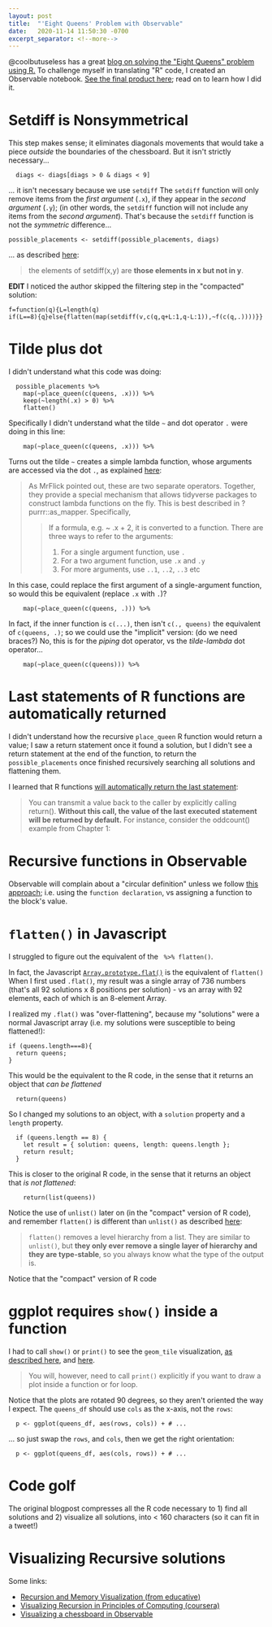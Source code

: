 ```yaml
---
layout: post
title:  "'Eight Queens' Problem with Observable"
date:   2020-11-14 11:50:30 -0700
excerpt_separator: <!--more-->
---
```


@coolbutuseless has a great [blog on solving the "Eight Queens" problem using R.](https://coolbutuseless.github.io/2020/11/02/8-queens-chess-problem/)
To challenge myself in translating "R" code, I created an Observable notebook. [See the final product here](https://observablehq.com/@theredpea/eight-queens); read on to learn how I did it.

<!--more-->


# Setdiff is Nonsymmetrical

This step makes sense; it eliminates diagonals movements that would take a piece *outside* the boundaries of the chessboard.
But it isn't strictly necessary...

```
  diags <- diags[diags > 0 & diags < 9]
```

... it isn't necessary because we use `setdiff`
The `setdiff` function will only remove items from the *first argument* (`.x`), if they appear in the *second argument* (`.y`); (in other words, the `setdiff` function will not include any items from the *second argument*). That's because the  `setdiff` function is not the *symmetric* difference...

```
possible_placements <- setdiff(possible_placements, diags)
```

... as described [here](https://www.rdocumentation.org/packages/prob/versions/1.0-1/topics/setdiff):
 > the elements of setdiff(x,y) are **those elements in x but not in y**.

**EDIT**
I noticed the author skipped the filtering step in the "compacted" solution:
```
f=function(q){L=length(q)
if(L==8){q}else{flatten(map(setdiff(v,c(q,q+L:1,q-L:1)),~f(c(q,.))))}}
```


# Tilde plus dot

I didn't understand what this code was doing:
```
  possible_placements %>% 
    map(~place_queen(c(queens, .x))) %>%
    keep(~length(.x) > 0) %>%
    flatten()
``` 

Specifically I didn't understand what the tilde `~` and dot operator `.` were doing in this line: 
```
    map(~place_queen(c(queens, .x))) %>%
```

Turns out the tilde `~` creates a simple lambda function, whose arguments are accessed via the dot `.`, as explained [here](https://stackoverflow.com/a/53160041/1175496):
 > As MrFlick pointed out, these are two separate operators. Together, they provide a special mechanism that allows tidyverse packages to construct lambda functions on the fly. This is best described in ?purrr::as_mapper. Specifically,
 >  > If a formula, e.g. ~ .x + 2, it is converted to a function. There are three ways to refer to the arguments:
 >  > 1. For a single argument function, use `.`
 >  > 1. For a two argument function, use `.x` and `.y`
 >  > 1. For more arguments, use `..1`, `..2`, `..3` etc

In this case, could replace the first argument of a single-argument function, so would this be equivalent (replace `.x` with `.`)?
```
    map(~place_queen(c(queens, .))) %>%
```
In fact, if the inner function is `c(...)`, then isn't `c(., queens)` the equivalent of `c(queens, .)`; so we could use the "implicit" version: (do we need braces?) 
No, this is for the *piping* dot operator, vs the *tilde-lambda* dot operator...
```
    map(~place_queen(c(queens))) %>%
```


# Last statements of R functions are automatically returned

I didn't understand how the recursive `place_queen` R function would return a value; I saw a return statement once it found a solution, but I didn't see a return statement at the end of the function, to return the `possible_placements` once finished recursively searching all solutions and flattening them.

I learned that R functions [will automatically return the last statement](https://www.oreilly.com/library/view/the-art-of/9781593273842/ch07s04.html):
 > You can transmit a value back to the caller by explicitly calling return(). **Without this call, the value of the last executed statement will be returned by default.** For instance, consider the oddcount() example from Chapter 1:

# Recursive functions in Observable
Observable will complain about a "circular definition" unless we follow [this approach](https://talk.observablehq.com/t/recursive-function-as-block-value/734/2); i.e. using the `function declaration`, vs assigning a function to the block's value.

# `flatten()` in Javascript
I struggled to figure out the equivalent of the ` %>% flatten()`.

In fact, the Javascript [`Array.prototype.flat()`](https://developer.mozilla.org/en-US/docs/Web/JavaScript/Reference/Global_Objects/Array/flat) is the equivalent of `flatten()`
When I first used `.flat()`, my result was a single array of 736 numbers (that's all 92 solutions x 8 positions per solution) - vs an array with 92 elements, each of which is an 8-element Array.

I realized my `.flat()` was "over-flattening", because my "solutions" were a normal Javascript array (i.e. my solutions were susceptible to being flattened!):

```
if (queens.length===8){
  return queens;
}
```

This would be the equivalent to the R code, in the sense that it returns an object that *can be flattened*
```
  return(queens)
```

So I changed my solutions to an object, with a `solution` property and a `length` property.

```
  if (queens.length == 8) {
    let result = { solution: queens, length: queens.length };
    return result;
  }
```

This is closer to the original R code, in the sense that it returns an object that *is not flattened*:
```
    return(list(queens))
```

Notice the use of `unlist()` later on (in the "compact" version of R code), and remember `flatten()` is different than `unlist()` as described [here](https://purrr.tidyverse.org/reference/flatten.html):
 > `flatten()` removes a level hierarchy from a list. They are similar to `unlist()`, but **they only ever remove a single layer of hierarchy and they are type-stable**, so you always know what the type of the output is.

Notice that the "compact" version of R code


# ggplot requires `show()` inside a function
I had to call `show()` or `print()` to see the `geom_tile` visualization, [as described here](https://stackoverflow.com/questions/26643852/ggplot-plots-in-scripts-do-not-display-in-rstudio), and [here](https://ggplot2.tidyverse.org/reference/print.ggplot.html).

 > You will, however, need to call `print()` explicitly if you want to draw a plot inside a function or for loop.

Notice that the plots are rotated 90 degrees, so they aren't oriented the way I expect. The `queens_df` should use `cols` as the x-axis, not the `rows`:
```
  p <- ggplot(queens_df, aes(rows, cols)) + # ...
```
... so just swap the `rows`, and `cols`, then we get the right orientation:
```
  p <- ggplot(queens_df, aes(cols, rows)) + # ...
```

# Code golf
The original blogpost compresses all the R code necessary to 1) find all solutions and 2) visualize all solutions, into < 160 characters (so it can fit in a tweet!)



# Visualizing Recursive solutions
Some links: 
 - [Recursion and Memory Visualization (from educative)](https://www.educative.io/courses/recursion-for-coding-interviews-in-python/B8wMXy0nmvk)
 - [Visualizing Recursion in Principles of Computing (coursera)](https://www.coursera.org/lecture/principles-of-computing-2/visualizing-recursion-pubjS)
 - [Visualizing a chessboard in Observable](https://observablehq.com/@harrislapiroff/chessboard)
